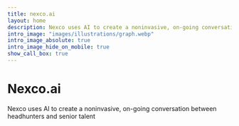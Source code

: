 ```yaml
---
title: nexco.ai
layout: home
description: Nexco uses AI to create a noninvasive, on-going conversation between headhunters and senior talent.
intro_image: "images/illustrations/graph.webp"
intro_image_absolute: true
intro_image_hide_on_mobile: true
show_call_box: true
---
```


# Nexco.ai

Nexco uses AI to create a noninvasive, on-going conversation between headhunters and senior talent
